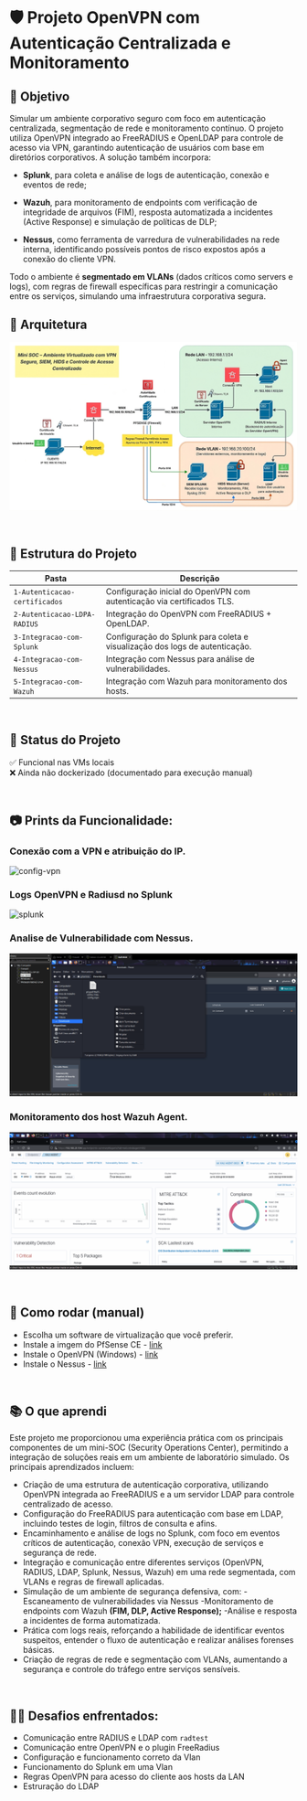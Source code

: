 # 🛡️ Projeto OpenVPN com Autenticação Centralizada e Monitoramento

## 📌 Objetivo
Simular um ambiente corporativo seguro com foco em autenticação centralizada, segmentação de rede e monitoramento contínuo. O projeto utiliza OpenVPN integrado ao FreeRADIUS e OpenLDAP para controle de acesso via VPN, garantindo autenticação de usuários com base em diretórios corporativos. A solução também incorpora:

- **Splunk**, para coleta e análise de logs de autenticação, conexão e eventos de rede;

- **Wazuh**, para monitoramento de endpoints com verificação de integridade de arquivos (FIM), resposta automatizada a incidentes (Active Response) e simulação de políticas de DLP;

- **Nessus**, como ferramenta de varredura de vulnerabilidades na rede interna, identificando possíveis pontos de risco expostos após a conexão do cliente VPN.

Todo o ambiente é **segmentado em VLANs** (dados críticos como servers e logs), com regras de firewall específicas para restringir a comunicação entre os serviços, simulando uma infraestrutura corporativa segura.

## 🧩 Arquitetura

![Diagrama-da-rede](./4-Integracao-Nessus/sources/upscalemedia-transformed.png)

&nbsp;

## 📁 Estrutura do Projeto
| Pasta	| Descrição | 
| --- | --- |
| `1-Autenticacao-certificados` | Configuração inicial do OpenVPN com autenticação via certificados TLS. |
| `2-Autenticacao-LDPA-RADIUS` | Integração do OpenVPN com FreeRADIUS + OpenLDAP. |
| `3-Integracao-com-Splunk` | Configuração do Splunk para coleta e visualização dos logs de autenticação. |
| `4-Integracao-com-Nessus` | Integração com Nessus para análise de vulnerabilidades. |
| `5-Integracao-com-Wazuh` | Integração com Wazuh para monitoramento dos hosts.  |

&nbsp;

## 🚧 Status do Projeto
✅ Funcional nas VMs locais <br>
❌ Ainda não dockerizado (documentado para execução manual)

&nbsp;

## 📷 Prints da Funcionalidade:

### Conexão com a VPN e atribuição do IP.
![config-vpn](4-Integracao-Nessus/sources/config-vpn.gif)

### Logs OpenVPN e Radiusd no Splunk
![splunk](4-Integracao-Nessus/sources/splunk.gif)

### Analise de Vulnerabilidade com Nessus.
![nessus](4-Integracao-Nessus/sources/config-nessus.gif)

### Monitoramento dos host Wazuh Agent.
![wazuh](4-Integracao-Nessus/sources/config-wazuh.gif)

&nbsp;

## 📜 Como rodar (manual)
- Escolha um software de virtualização que você preferir.
- Instale a imgem do PfSense CE - [link](https://www.pfsense.org/download/)
- Instale o OpenVPN (Windows) - [link](https://openvpn.net/client/)
- Instale o Nessus - [link](https://www.tenable.com/downloads/nessus?loginAttempted=true)

&nbsp;

## 📚 O que aprendi
Este projeto me proporcionou uma experiência prática com os principais componentes de um mini-SOC (Security Operations Center), permitindo a integração de soluções reais em um ambiente de laboratório simulado. Os principais aprendizados incluem:

- Criação de uma estrutura de autenticação corporativa, utilizando OpenVPN integrada ao FreeRADIUS e a um servidor LDAP para controle centralizado de acesso.
- Configuração do FreeRADIUS para autenticação com base em LDAP, incluindo testes de login, filtros de consulta e afins.
- Encaminhamento e análise de logs no Splunk, com foco em eventos críticos de autenticação, conexão VPN, execução de serviços e segurança de rede.
- Integração e comunicação entre diferentes serviços (OpenVPN, RADIUS, LDAP, Splunk, Nessus, Wazuh) em uma rede segmentada, com VLANs e regras de firewall aplicadas.
- Simulação de um ambiente de segurança defensiva, com:
    -Escaneamento de vulnerabilidades via Nessus
    -Monitoramento de endpoints com Wazuh **(FIM, DLP, Active Response);**
    -Análise e resposta a incidentes de forma automatizada.
- Prática com logs reais, reforçando a habilidade de identificar eventos suspeitos, entender o fluxo de autenticação e realizar análises forenses básicas.
- Criação de regras de rede e segmentação com VLANs, aumentando a segurança e controle do tráfego entre serviços sensíveis.

&nbsp;

## 💪🏻 Desafios enfrentados:
- Comunicação entre RADIUS e LDAP com `radtest`
- Comunicação entre OpenVPN e o plugin FreeRadius
- Configuração e funcionamento correto da Vlan
- Funcionamento do Splunk em uma Vlan
- Regras OpenVPN para acesso do cliente aos hosts da LAN
- Estruração do LDAP